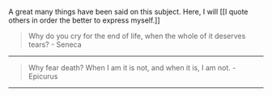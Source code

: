 A great many things have been said on this subject. Here, I will [[I quote others in order the better to express myself.]]

> Why do you cry for the end of life, when the whole of it deserves tears? - Seneca

---

> Why fear death? When I am it is not, and when it is, I am not. - Epicurus

---

> 